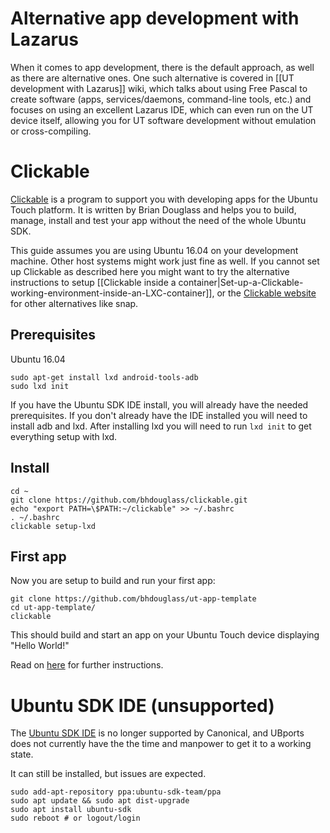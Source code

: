 # Alternative app development with Lazarus

When it comes to app development, there is the default approach, as well as there are alternative ones. One such alternative is covered in [[UT development with Lazarus]] wiki, which talks about using Free Pascal to create software (apps, services/daemons, command-line tools, etc.) and focuses on using an excellent Lazarus IDE, which can even run on the UT device itself, allowing you for UT software development without emulation or cross-compiling.

# Clickable

[Clickable](https://github.com/bhdouglass/clickable) is a program to support you with developing apps for the Ubuntu Touch platform. It is written by Brian Douglass and helps you to build, manage, install and test your app without the need of the whole Ubuntu SDK.

This guide assumes you are using Ubuntu 16.04 on your development machine. Other host systems might work just fine as well. If you cannot set up Clickable as described here you might want to try the alternative instructions to setup [[Clickable inside a container|Set-up-a-Clickable-working-environment-inside-an-LXC-container]], or the [Clickable website](https://github.com/bhdouglass/clickable) for other alternatives like snap. 

## Prerequisites
Ubuntu 16.04

```
sudo apt-get install lxd android-tools-adb
sudo lxd init
```
If you have the Ubuntu SDK IDE install, you will already have the needed prerequisites. If you don't already have the IDE installed you will need to install adb and lxd. After installing lxd you will need to run `lxd init` to get everything setup with lxd.

## Install

```
cd ~
git clone https://github.com/bhdouglass/clickable.git
echo "export PATH=\$PATH:~/clickable" >> ~/.bashrc
. ~/.bashrc
clickable setup-lxd
```

## First app

Now you are setup to build and run your first app:

```
git clone https://github.com/bhdouglass/ut-app-template
cd ut-app-template/ 
clickable
```

This should build and start an app on your Ubuntu Touch device displaying "Hello World!"

Read on [here](https://github.com/bhdouglass/clickable#usage) for further instructions.

# Ubuntu SDK IDE (unsupported)

The [Ubuntu SDK IDE](https://docs.ubuntu.com/phone/en/platform/sdk) is no longer supported by Canonical, and UBports does not currently have the the time and manpower to get it to a working state.

It can still be installed, but issues are expected.

```
sudo add-apt-repository ppa:ubuntu-sdk-team/ppa
sudo apt update && sudo apt dist-upgrade
sudo apt install ubuntu-sdk
sudo reboot # or logout/login 
```